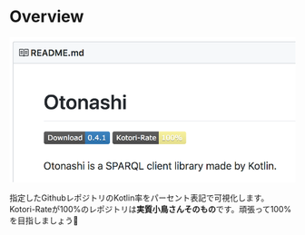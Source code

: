# Overview

![screenshot.png](https://github.com/subroh0508/Kotori-Rate-Badge/blob/master/doc/screenshot.png)

指定したGithubレポジトリのKotlin率をパーセント表記で可視化します。
Kotori-Rateが100%のレポジトリは**実質小鳥さんそのもの**です。頑張って100%を目指しましょう💪


